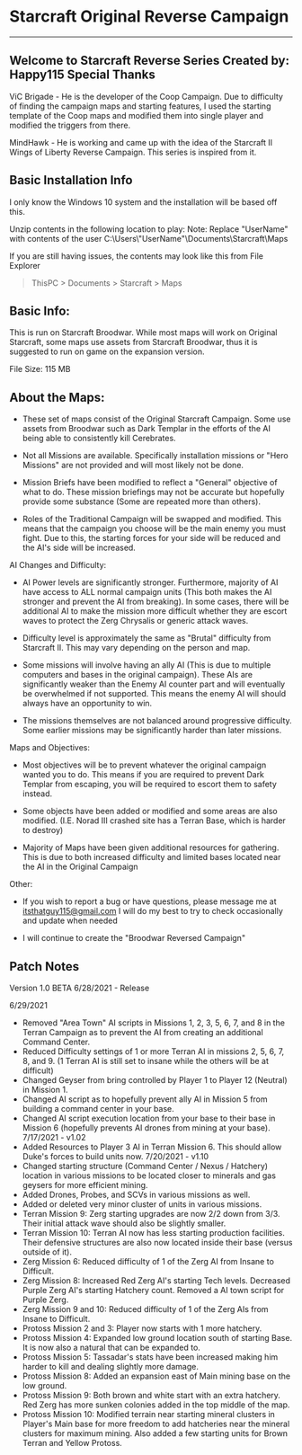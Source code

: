 # Starcraft Original Reverse Campaign


--------------------------------------------------------------------------------------------
Welcome to Starcraft Reverse Series
       Created by: Happy115
Special Thanks
--------------------------------------------------------------------------------------------
ViC Brigade - He is the developer of the Coop Campaign. Due to difficulty of finding the
campaign maps and starting features, I used the starting template of the Coop maps and
modified them into single player and modified the triggers from there.

MindHawk - He is working and came up with the idea of the Starcraft II Wings of Liberty
Reverse Campaign.  This series is inspired from it.

Basic Installation Info
--------------------------------------------------------------------------------------------

I only know the Windows 10 system and the installation will be based off this.

Unzip contents in the following location to play:
Note: Replace "UserName" with contents of the user
C:\Users\\"UserName"\Documents\Starcraft\Maps

If you are still having issues, the contents may look like this from File Explorer

> ThisPC > Documents > Starcraft > Maps

Basic Info:
--------------------------------------------------------------------------------------------

This is run on Starcraft Broodwar.  While most maps will work on Original Starcraft, some
maps use assets from Starcraft Broodwar, thus it is suggested to run on game on the
expansion version.

File Size: 115 MB

About the Maps:
--------------------------------------------------------------------------------------------

- These set of maps consist of the Original Starcraft Campaign. Some use assets from Broodwar
  such as Dark Templar in the efforts of the AI being able to consistently kill Cerebrates.

- Not all Missions are available. Specifically installation missions or "Hero Missions" are
  not provided and will most likely not be done.

- Mission Briefs have been modified to reflect a "General" objective of what to do.  These
  mission briefings may not be accurate but hopefully provide some substance (Some are repeated
  more than others).

- Roles of the Traditional Campaign will be swapped and modified.  This means that the campaign
  you choose will be the main enemy you must fight.  Due to this, the starting forces for your
  side will be reduced and the AI's side will be increased.

AI Changes and Difficulty:

- AI Power levels are significantly stronger.  Furthermore, majority of AI have access to ALL
  normal campaign units (This both makes the AI stronger and prevent the AI from breaking).
  In some cases, there will be additional AI to make the mission more difficult whether they
  are escort waves to protect the Zerg Chrysalis or generic attack waves.

- Difficulty level is approximately the same as "Brutal" difficulty from Starcraft II. This
  may vary depending on the person and map.

- Some missions will involve having an ally AI (This is due to multiple computers and bases
  in the original campaign).  These AIs are significantly weaker than the Enemy AI counter
  part and will eventually be overwhelmed if not supported. This means the enemy AI will
  should always have an opportunity to win.

- The missions themselves are not balanced around progressive difficulty.  Some earlier
  missions may be significantly harder than later missions.

Maps and Objectives:

- Most objectives will be to prevent whatever the original campaign wanted you to do.
  This means if you are required to prevent Dark Templar from escaping, you will be required
  to escort them to safety instead.

- Some objects have been added or modified and some areas are also modified.
  (I.E. Norad III crashed site has a Terran Base, which is harder to destroy)

- Majority of Maps have been given additional resources for gathering.  This is due to
  both increased difficulty and limited bases located near the AI in the Original Campaign

Other:

- If you wish to report a bug or have questions, please message me at itsthatguy115@gmail.com
  I will do my best to try to check occasionally and update when needed

- I will continue to create the "Broodwar Reversed Campaign"

Patch Notes
--------------------------------------------------------------------------------------------
Version 1.0 BETA
6/28/2021 - Release

6/29/2021
- Removed "Area Town" AI scripts in Missions 1, 2, 3, 5, 6, 7, and 8 in the Terran Campaign as to prevent the AI from creating an additional Command Center.
- Reduced Difficulty settings of 1 or more Terran AI in missions 2, 5, 6, 7, 8, and 9. (1 Terran AI is still set to insane while the others will be at difficult)
- Changed Geyser from bring controlled by Player 1 to Player 12 (Neutral) in Mission 1.
- Changed AI script as to hopefully prevent ally AI in Mission 5 from building a command center in your base.
- Changed AI script execution location from your base to their base in Mission 6 (hopefully prevents AI drones from mining at your base).
7/17/2021 - v1.02
- Added Resources to Player 3 AI in Terran Mission 6. This should allow Duke's forces to build units now.
7/20/2021 - v1.10
- Changed starting structure (Command Center / Nexus / Hatchery) location in various missions to be located closer to minerals and gas geysers for more efficient mining.
- Added Drones, Probes, and SCVs in various missions as well.
- Added or deleted very minor cluster of units in various missions.
- Terran Mission 9: Zerg starting upgrades are now 2/2 down from 3/3. Their initial attack wave should also be slightly smaller.
- Terran Mission 10: Terran AI now has less starting production facilities. Their defensive structures are also now located inside their base (versus outside of it).
- Zerg Mission 6: Reduced difficulty of 1 of the Zerg AI from Insane to Difficult.
- Zerg Mission 8: Increased Red Zerg AI's starting Tech levels. Decreased Purple Zerg AI's starting Hatchery count. Removed a AI town script for Purple Zerg.
- Zerg Mission 9 and 10: Reduced difficulty of 1 of the Zerg AIs from Insane to Difficult.
- Protoss Mission 2 and 3: Player now starts with 1 more hatchery.
- Protoss Mission 4: Expanded low ground location south of starting Base. It is now also a natural that can be expanded to.
- Protoss Mission 5: Tassadar's stats have been increased making him harder to kill and dealing slightly more damage.
- Protoss Mission 8: Added an expansion east of Main mining base on the low ground.
- Protoss Mission 9: Both brown and white start with an extra hatchery. Red Zerg has more sunken colonies added in the top middle of the map.
- Protoss Mission 10: Modified terrain near starting mineral clusters in Player's Main base for more freedom to add hatcheries near the mineral clusters for maximum mining. Also added a few starting units for Brown Terran and Yellow Protoss.
